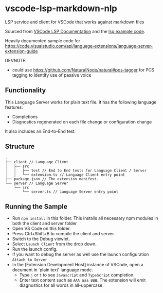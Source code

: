 # vscode-lsp-markdown-nlp

LSP service and client for VSCode that works against markdown files

Sourced from [VSCode LSP Documentation](https://code.visualstudio.com/api/language-extensions/language-server-extension-guide)
and the [lsp example code](https://github.com/microsoft/vscode-extension-samples/tree/master/lsp-sample).

Heavily documented sample code for <https://code.visualstudio.com/api/language-extensions/language-server-extension-guide>

DEVNOTE:

- could use <https://github.com/NaturalNode/natural#pos-tagger> for POS tagging to identify use of passive voice
  
## Functionality

This Language Server works for plain text file. It has the following language features:
- Completions
- Diagnostics regenerated on each file change or configuration change

It also includes an End-to-End test.

## Structure

```
.
├── client // Language Client
│   ├── src
│   │   ├── test // End to End tests for Language Client / Server
│   │   └── extension.ts // Language Client entry point
├── package.json // The extension manifest.
└── server // Language Server
    └── src
        └── server.ts // Language Server entry point
```

## Running the Sample

- Run `npm install` in this folder. This installs all necessary npm modules in both the client and server folder
- Open VS Code on this folder.
- Press Ctrl+Shift+B to compile the client and server.
- Switch to the Debug viewlet.
- Select `Launch Client` from the drop down.
- Run the launch config.
- If you want to debug the server as well use the launch configuration `Attach to Server`
- In the [Extension Development Host] instance of VSCode, open a document in 'plain text' language mode.
  - Type `j` or `t` to see `Javascript` and `TypeScript` completion.
  - Enter text content such as `AAA aaa BBB`. The extension will emit diagnostics for all words in all-uppercase.
